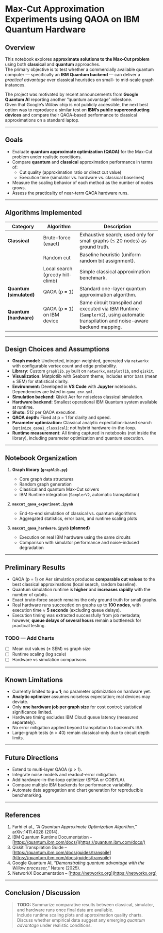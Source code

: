 # Max-Cut Approximation Experiments using QAOA on IBM Quantum Hardware

## Overview

This notebook explores **approximate solutions to the Max-Cut problem** using both **classical** and **quantum** approaches.  
The primary objective is to test whether a commercially available quantum computer — specifically an **IBM Quantum backend** — can deliver a *practical advantage* over classical heuristics on small- to mid-scale graph instances.

The project was motivated by recent announcements from **Google Quantum AI** reporting another “quantum advantage” milestone.  
Given that Google’s *Willow* chip is not publicly accessible, the next best option was to reproduce a similar test on **IBM’s public superconducting devices** and compare their QAOA-based performance to classical approximations on a standard laptop.

---

## Goals

- Evaluate **quantum approximate optimization (QAOA)** for the Max-Cut problem under realistic conditions.  
- Compare **quantum** and **classical** approximation performance in terms of:
  - Cut quality (approximation ratio or direct cut value)
  - Execution time (simulator vs. hardware vs. classical baselines)
- Measure the scaling behavior of each method as the number of nodes grows.
- Assess the practicality of near-term QAOA hardware runs.

---

## Algorithms Implemented

| Category | Algorithm | Description |
|-----------|------------|-------------|
| **Classical** | Brute-force (exact) | Exhaustive search; used only for small graphs (≤ 20 nodes) as ground truth. |
|  | Random cut | Baseline heuristic (uniform random bit assignment). |
|  | Local search (greedy hill-climb) | Simple classical approximation benchmark. |
| **Quantum (simulated)** | QAOA (p = 1) | Standard one-layer quantum approximation algorithm. |
| **Quantum (hardware)** | QAOA (p = 1) on IBM device | Same circuit transpiled and executed via IBM Runtime (`SamplerV2`), using automatic transpilation and noise-aware backend mapping. |

---

## Design Choices and Assumptions

- **Graph model:** Undirected, integer-weighted, generated via `networkx` with configurable vertex count and edge probability.  
- **Library:** Custom `graphlib.py` built on `networkx`, `matplotlib`, and `qiskit`.  
- **Visualization:** Matplotlib with Seaborn theme; includes error bars (mean ± SEM) for statistical clarity.  
- **Environment:** Developed in **VS Code** with **Jupyter** notebooks. Dependencies are listed in `qaoa_env.yml`.  
- **Simulation backend:** Qiskit Aer for noiseless classical simulation.  
- **Hardware backend:** Smallest operational IBM Quantum system available at runtime.  
- **Shots:** 512 per QAOA execution.  
- **QAOA depth:** Fixed at p = 1 for clarity and speed.  
- **Parameter optimization:** Classical analytic expectation-based search (`optimize_qaoa1_classical`); not hybrid hardware-in-the-loop.  
- **Runtime measurement:** All timing captured in notebooks (not inside the library), including parameter optimization and quantum execution.  

---

## Notebook Organization

1. **Graph library (`graphlib.py`)**  
   - Core graph data structures  
   - Random graph generation  
   - Classical and quantum Max-Cut solvers  
   - IBM Runtime integration (`SamplerV2`, automatic transpilation)  

2. **`maxcut_qaoa_experiment.ipynb`**  
   - End-to-end simulation of classical vs. quantum algorithms  
   - Aggregated statistics, error bars, and runtime scaling plots  

3. **`maxcut_qaoa_hardware.ipynb` (planned)**  
   - Execution on real IBM hardware using the same circuits  
   - Comparison with simulator performance and noise-induced degradation  

---

## Preliminary Results

- QAOA (p = 1) on Aer simulation produces **comparable cut values** to the best classical approximations (local search, random baseline).  
- Quantum simulation runtime is **higher** and **increases rapidly** with the number of qubits.  
- Exact brute-force search remains the only ground truth for small graphs.  
- Real hardware runs succeeded on graphs up to **100 nodes**, with execution time ≈ **5 seconds** (excluding queue delays).  
- Execution timing was extracted successfully from job metadata; however, **queue delays of several hours** remain a bottleneck for practical testing.  

### TODO — Add Charts
- [ ] Mean cut values (± SEM) vs graph size  
- [ ] Runtime scaling (log scale)  
- [ ] Hardware vs simulation comparisons  

---

## Known Limitations

- Currently limited to **p = 1**; no parameter optimization on hardware yet.  
- **Analytic optimizer** assumes noiseless expectation; real devices may deviate.  
- Only **one hardware job per graph size** for cost control; statistical significance limited.  
- Hardware timing excludes IBM Cloud queue latency (measured separately).  
- No error mitigation applied beyond transpilation to backend’s ISA.  
- Large-graph tests (n > 40) remain classical-only due to circuit depth limits.  

---

## Future Directions

- Extend to multi-layer QAOA (p > 1).  
- Integrate noise models and readout-error mitigation.  
- Add hardware-in-the-loop optimizer (SPSA or COBYLA).  
- Compare multiple IBM backends for performance variability.  
- Automate data aggregation and chart generation for reproducible benchmarking.  

---

## References

1. Farhi et al., *“A Quantum Approximate Optimization Algorithm,”* arXiv:1411.4028 (2014).  
2. IBM Quantum Runtime Documentation – [https://quantum.ibm.com/docs/](https://quantum.ibm.com/docs/)  
3. Qiskit Transpilation Guide – [https://quantum.ibm.com/docs/guides/transpile](https://quantum.ibm.com/docs/guides/transpile)  
4. Google Quantum AI, *“Demonstrating quantum advantage with the Willow processor,”* Nature (2025).  
5. NetworkX Documentation – [https://networkx.org](https://networkx.org)

---

## Conclusion / Discussion

> **TODO:** Summarize comparative results between classical, simulator, and hardware runs once final data are available.  
> Include runtime scaling plots and approximation quality charts.  
> Discuss whether empirical data suggest any emerging *quantum advantage* under realistic conditions.
